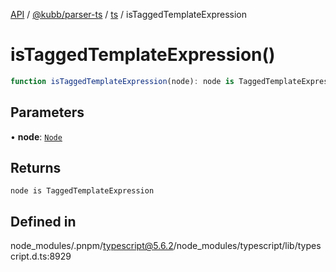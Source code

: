 [API](../../../../../packages.md) / [@kubb/parser-ts](../../../index.md) / [ts](../index.md) / isTaggedTemplateExpression

# isTaggedTemplateExpression()

```ts
function isTaggedTemplateExpression(node): node is TaggedTemplateExpression
```

## Parameters

• **node**: [`Node`](../interfaces/Node.md)

## Returns

`node is TaggedTemplateExpression`

## Defined in

node\_modules/.pnpm/typescript@5.6.2/node\_modules/typescript/lib/typescript.d.ts:8929
